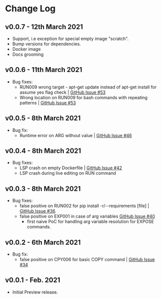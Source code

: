 # Change Log

## v0.0.7 - 12th March 2021

- Support, i.e exception for special empty image "scratch".
- Bump versions for dependencies.
- Docker image
- Docs grooming

## v0.0.6 - 11th March 2021

- Bug fixes:
  - RUN009 wrong target - apt-get update instead of apt-get install for assume yes flag check |
    [GitHub Issue #53](https://github.com/northwood-labs/whalelint/issues/53)
  - Wrong location on RUN009 for bash commands with repeating patterns |
    [GitHub Issue #53](https://github.com/northwood-labs/whalelint/issues/53)

## v0.0.5 - 8th March 2021

- Bug fix:
  - Runtime error on ARG without value | [GitHub Issue #46](https://github.com/northwood-labs/whalelint/issues/46)

## v0.0.4 - 8th March 2021

- Bug fixes:
  - LSP crash on empty Dockerfile | [GitHub Issue #42](https://github.com/northwood-labs/whalelint/issues/42)
  - LSP crash during live editing on RUN command

## v0.0.3 - 8th March 2021

- Bug fixes:
  - false positive on RUN002 for pip install -r/--requirements [file] | [GitHub Issue #36](https://github.com/northwood-labs/whalelint/issues/36).
  - false positive on EXP001 in case of arg variables [GitHub Issue #40](https://github.com/northwood-labs/whalelint/issues/40)
    - first naive PoC for handling arg variable resolution for EXPOSE commands.

## v0.0.2 - 6th March 2021

- Bug fix:
  - false positive on CPY006 for basic COPY command | [GitHub Issue #34](https://github.com/northwood-labs/whalelint/issues/34)

## v0.0.1 - Feb. 2021

- Initial Preview release.
